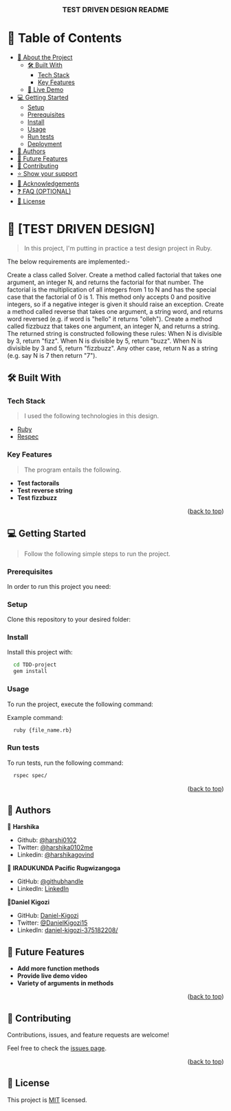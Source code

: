 <a name="readme-top"></a>

<div align="center">
  <h3><b>TEST DRIVEN DESIGN README</b></h3>

</div>

<!-- TABLE OF CONTENTS -->

# 📗 Table of Contents

- [📖 About the Project](#about-project)
  - [🛠 Built With](#built-with)
    - [Tech Stack](#tech-stack)
    - [Key Features](#key-features)
  - [🚀 Live Demo](#live-demo)
- [💻 Getting Started](#getting-started)
  - [Setup](#setup)
  - [Prerequisites](#prerequisites)
  - [Install](#install)
  - [Usage](#usage)
  - [Run tests](#run-tests)
  - [Deployment](#triangular_flag_on_post-deployment)
- [👥 Authors](#authors)
- [🔭 Future Features](#future-features)
- [🤝 Contributing](#contributing)
- [⭐️ Show your support](#support)
- [🙏 Acknowledgements](#acknowledgements)
- [❓ FAQ (OPTIONAL)](#faq)
- [📝 License](#license)

<!-- PROJECT DESCRIPTION -->

# 📖 [TEST DRIVEN DESIGN] <a name="about-project"></a>

> In this project, I'm putting in practice a test design project in Ruby.


The below requirements are implemented:-

Create a class called Solver.
Create a method called factorial that takes one argument, an integer N, and returns the factorial for that number. The factorial is the multiplication of all integers from 1 to N and has the special case that the factorial of 0 is 1. This method only accepts 0 and positive integers, so if a negative integer is given it should raise an exception.
Create a method called reverse that takes one argument, a string word, and returns word reversed (e.g. if word is "hello" it returns "olleh").
Create a method called fizzbuzz that takes one argument, an integer N, and returns a string. The returned string is constructed following these rules:
When N is divisible by 3, return "fizz".
When N is divisible by 5, return "buzz".
When N is divisible by 3 and 5, return "fizzbuzz".
Any other case, return N as a string (e.g. say N is 7 then return "7").


## 🛠 Built With <a name="built-with"></a>

### Tech Stack <a name="tech-stack"></a>

> I used the following technologies in this design.

  <ul>
    <li><a href="https://ruby.org/">Ruby</a></li>
    <li><a href="https://respec.com//">Respec</a></li>
  </ul>


<!-- Features -->

### Key Features <a name="key-features"></a>

> The program entails the following.

- **Test factorails**
- **Test reverse string**
- **Test fizzbuzz**

<p align="right">(<a href="#readme-top">back to top</a>)</p>

<!-- GETTING STARTED -->

## 💻 Getting Started <a name="getting-started"></a>

> Follow the following simple steps to run the project.

### Prerequisites

In order to run this project you need:


### Setup

Clone this repository to your desired folder:



### Install

Install this  project with:



```sh
  cd TDD-project 
  gem install
```


### Usage

To run the project, execute the following command:


Example command:

```sh
  ruby {file_name.rb}
```

### Run tests

To run tests, run the following command:



```sh
  rspec spec/
```


<p align="right">(<a href="#readme-top">back to top</a>)</p>

<!-- AUTHORS -->

## 👥 Authors <a name="authors"></a>

👤 **Harshika**

- Github: [@harshi0102](https://github.com/harshi0102)
- Twitter: [@harshika0102me](https://twitter.com/harshika0102me)
- Linkedin: [@harshikagovind](https://www.linkedin.com/in/harshikagovind/)

👤 **IRADUKUNDA Pacific Rugwizangoga**

- GitHub: [@githubhandle](https://github.com/rugwizangoga)
- LinkedIn: [LinkedIn](https://www.linkedin.com/in/iradukunda-pacific-rugwizangoga)

👤**Daniel Kigozi**

- GitHub: [Daniel-Kigozi](https://github.com/Daniel-Kigozi)
- Twitter: [@DanielKigozi15](https://twitter.com/@DanielKigozi15)
- LinkedIn: [daniel-kigozi-375182208/](https://www.linkedin.com/in/daniel-kigozi-375182208/)

<!-- FUTURE FEATURES -->

## 🔭 Future Features <a name="future-features"></a>

-  **Add more function methods**
- **Provide live demo video**
- **Variety of arguments in methods**

<p align="right">(<a href="#readme-top">back to top</a>)</p>

<!-- CONTRIBUTING -->

## 🤝 Contributing <a name="contributing"></a>

Contributions, issues, and feature requests are welcome!

Feel free to check the [issues page](https://github.com/harshi0102/TDD-Project/issues).

<p align="right">(<a href="#readme-top">back to top</a>)</p>

<!-- LICENSE -->

## 📝 License <a name="license"></a>

This project is [MIT](https://github.com/harshi0102/TDD-Project/blob/development/LICENSE) licensed.